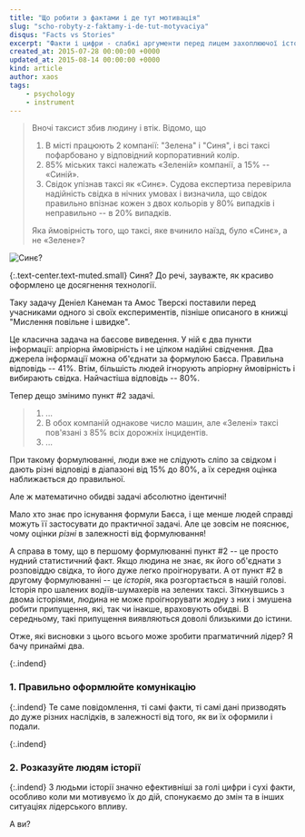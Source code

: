 ```yaml
---
title: "Що робити з фактами і де тут мотивація"
slug: "scho-robyty-z-faktamy-i-de-tut-motyvaciya"
disqus: "Facts vs Stories"
excerpt: "Факти і цифри - слабкі аргументи перед лицем захоплюючої історії..."
created_at: 2015-07-28 00:00:00 +0000
updated_at: 2015-08-14 00:00:00 +0000
kind: article
author: xaos
tags:
    - psychology
    - instrument
---
```


> Вночі таксист збив людину і втік.  Відомо, що
> 
> 1. В місті працюють 2 компанії: "Зелена" і "Синя", і всі таксі пофарбовано у відповідний корпоративний колір.  
> 2. 85% міських таксі належать «Зеленій» компанії, а 15% -- «Синій».
> 3. Свідок упізнав таксі як «Синє». Судова експертиза перевірила надійність свідка в нічних умовах і визначила, що свідок правильно впізнає кожен з двох кольорів у 80% випадків і неправильно -- в 20% випадків.
> 
> Яка ймовірність того, що таксі, яке вчинило наїзд, було «Синє», а не «Зелене»?

![Синє?](http://media.caranddriver.com/images/media/638444/tesla-model-s-photo-640556-s-original.jpg)

{:.text-center.text-muted.small}
Синя? До речі, зауважте, як красиво оформлено це досягнення технології.

Таку задачу Деніел Канеман та Амос Тверскі поставили перед учасниками одного зі своїх експериментів, пізніше описаного в книжці "Мислення повільне і швидке".

Це класична задача на баєсове виведення.  У ній є два пункти інформації: апріорна ймовірність і не цілком надійні свідчення.  Два джерела інформації можна об'єднати за формулою Баєса. Правильна відповідь -- 41%. Втім, більшість людей ігнорують апріорну ймовірність і вибирають свідка. Найчастіша відповідь -- 80%.

Тепер дещо змінимо пункт #2 задачі.

> 1. ...
> 2. В обох компаній однакове число машин, але «Зелені» таксі пов'язані з 85% всіх дорожніх інцидентів.
> 3. ...

При такому формулюванні, люди вже не слідують сліпо за свідком і дають різні відповіді в діапазоні від 15% до 80%, а їх середня оцінка наближається до правильної.  

Але ж математично обидві задачі абсолютно ідентичні!

Мало хто знає про існування формули Баєса, і ще менше людей справді можуть її застосувати до практичної задачі.  Але це зовсім не пояснює, чому оцінки *різні* в залежності від формулювання!

A справа в тому, що в першому формулюванні пункт #2 -- це просто нудний статистичний факт.  Якщо людина не знає, як його об'єднати з розповіддю свідка, то його дуже легко проігнорувати.  А от пункт #2 в другому формулюванні -- це *історія*, яка розгортається в нашій голові.  Історія про шалених водіїв-шумахерів на зелених таксі.  Зіткнувшись з двома історіями, людина не може проігнорувати жодну з них і змушена робити припущення, які, так чи інакше, враховують обидві.  В середньому, такі припущення виявляються доволі близькими до істини.

Отже, які висновки з цього всього може зробити прагматичний лідер?  Я бачу принаймі два.

{:.indend}
### 1. Правильно оформлюйте комунікацію

{:.indend}
Те саме повідомлення, ті самі факти, ті самі дані призводять до дуже різних наслідків, в залежності від того, як ви їх оформили і подали.

{:.indend}
### 2. Розказуйте людям історії

{:.indend}
З людьми історії значно ефективніші за голі цифри і сухі факти, особливо коли ми мотивуємо їх до дій, спонукаємо до змін та в інших ситуаціях лідерського впливу. 

А ви?